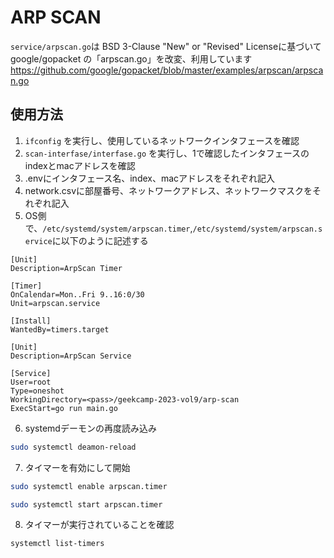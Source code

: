 # ARP SCAN
`service/arpscan.go`は BSD 3-Clause "New" or "Revised" Licenseに基づいて google/gopacket の「arpscan.go」を改変、利用しています
https://github.com/google/gopacket/blob/master/examples/arpscan/arpscan.go

## 使用方法
1. `ifconfig` を実行し、使用しているネットワークインタフェースを確認
1. `scan-interfase/interfase.go` を実行し、1で確認したインタフェースのindexとmacアドレスを確認
1. .envにインタフェース名、index、macアドレスをそれぞれ記入
1. network.csvに部屋番号、ネットワークアドレス、ネットワークマスクをそれぞれ記入
1. OS側で、`/etc/systemd/system/arpscan.timer`,`/etc/systemd/system/arpscan.service`に以下のように記述する

```timer
[Unit]
Description=ArpScan Timer

[Timer]
OnCalendar=Mon..Fri 9..16:0/30
Unit=arpscan.service

[Install]
WantedBy=timers.target
```

```service
[Unit]
Description=ArpScan Service

[Service]
User=root
Type=oneshot
WorkingDirectory=<pass>/geekcamp-2023-vol9/arp-scan
ExecStart=go run main.go
```

6. systemdデーモンの再度読み込み
```bash
sudo systemctl deamon-reload
```

7. タイマーを有効にして開始
```bash
sudo systemctl enable arpscan.timer
```
```bash
sudo systemctl start arpscan.timer
```
8. タイマーが実行されていることを確認
```bash
systemctl list-timers
```
